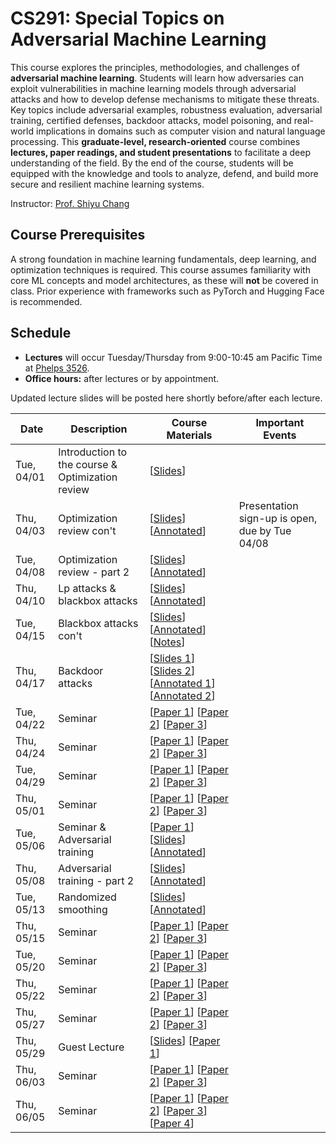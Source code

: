 # CS291: Special Topics on Adversarial Machine Learning

This course explores the principles, methodologies, and challenges of **adversarial machine learning**. Students will learn how adversaries can exploit vulnerabilities in machine learning models through adversarial attacks and how to develop defense mechanisms to mitigate these threats.   Key topics include adversarial examples, robustness evaluation, adversarial training, certified defenses, backdoor attacks, model poisoning, and real-world implications in domains such as computer vision and natural language processing.  This **graduate-level, research-oriented** course combines **lectures, paper readings, and student presentations** to facilitate a deep understanding of the field.  By the end of the course, students will be equipped with the knowledge and tools to analyze, defend, and build more secure and resilient machine learning systems.

Instructor: [Prof. Shiyu Chang](https://code-terminator.github.io)

## Course Prerequisites

A strong foundation in machine learning fundamentals, deep learning, and optimization techniques is required. This course assumes familiarity with core ML concepts and model architectures, as these will **not** be covered in class. Prior experience with frameworks such as PyTorch and Hugging Face is recommended.

## Schedule
- **Lectures** will occur Tuesday/Thursday from 9:00-10:45 am Pacific Time at [Phelps 3526](https://classrooms.ucsb.edu/classroom-inventory/phelp-3526).
- **Office hours:** after lectures or by appointment.

Updated lecture slides will be posted here shortly before/after each lecture. 

| Date        | Description                   | Course Materials | Important Events                                       |
|-------------|-------------------------------|------------------|--------------------------------------------------------|
| Tue, 04/01 | Introduction to the course & Optimization review | [[Slides](https://ucsb.instructure.com/courses/26879/files?preview=4721569)] | |
| Thu, 04/03 | Optimization review con't | [[Slides](https://ucsb.instructure.com/courses/26879/files?preview=4721570)]  [[Annotated](https://ucsb.instructure.com/courses/26879/files?preview=4751341)]   | Presentation sign-up is open, due by Tue 04/08 |
| Tue, 04/08 | Optimization review - part 2 | [[Slides](https://ucsb.instructure.com/courses/26879/files?preview=4762282)]  [[Annotated](https://ucsb.instructure.com/courses/26879/files?preview=4778762)]  | |
| Thu, 04/10 | Lp attacks & blackbox attacks | [[Slides](https://ucsb.instructure.com/courses/26879/files?preview=4763817)] [[Annotated](https://ucsb.instructure.com/courses/26879/files?preview=4810751)] | |
| Tue, 04/15 | Blackbox attacks con't | [[Slides](https://ucsb.instructure.com/courses/26879/files?preview=4778752)]  [[Annotated](https://ucsb.instructure.com/courses/26879/files?preview=4820291)] [[Notes](https://ucsb.instructure.com/courses/26879/files?preview=4820292)]   | |
| Thu, 04/17 | Backdoor attacks | [[Slides 1](https://ucsb.instructure.com/courses/26879/files?preview=4820310)] [[Slides 2](https://ucsb.instructure.com/courses/26879/files?preview=4820311)] [[Annotated 1](https://ucsb.instructure.com/courses/26879/files?preview=4835005)] [[Annotated 2](https://ucsb.instructure.com/courses/26879/files?preview=4835006)] | |
| Tue, 04/22 | Seminar | [[Paper 1](https://arxiv.org/abs/2307.15043)] [[Paper 2](https://arxiv.org/abs/2306.15447)] [[Paper 3](https://arxiv.org/abs/2310.13345)] | |
| Thu, 04/24 | Seminar | [[Paper 1](https://arxiv.org/abs/2308.06463)] [[Paper 2](https://arxiv.org/abs/2309.00236)] [[Paper 3](https://arxiv.org/abs/2402.14899)] | |
| Tue, 04/29 | Seminar | [[Paper 1](https://arxiv.org/abs/2312.02119)] [[Paper 2](https://arxiv.org/abs/2405.09113)] [[Paper 3](https://arxiv.org/abs/2402.06659)] | |
| Thu, 05/01 | Seminar | [[Paper 1](https://arxiv.org/abs/2406.18382)] [[Paper 2](https://arxiv.org/abs/2302.10149)] [[Paper 3](https://arxiv.org/abs/2305.00944)] | |
| Tue, 05/06 | Seminar & Adversarial training | [[Paper 1](https://arxiv.org/abs/2401.12242)] [[Slides](https://ucsb.instructure.com/courses/26879/files?preview=4936715)] [[Annotated](https://ucsb.instructure.com/courses/26879/files?preview=4968870)] | |
| Thu, 05/08 | Adversarial training - part 2| [[Slides](https://ucsb.instructure.com/courses/26879/files?preview=4936718)] [[Annotated](https://ucsb.instructure.com/courses/26879/files?preview=4968871)] | |
| Tue, 05/13 | Randomized smoothing | [[Slides](https://ucsb.instructure.com/courses/26879/files?preview=4968876)] [[Annotated](https://ucsb.instructure.com/courses/26879/files?preview=5002841)] | |
| Thu, 05/15 | Seminar | [[Paper 1](https://arxiv.org/abs/2401.17263)] [[Paper 2](https://arxiv.org/abs/2402.06255)] [[Paper 3](https://arxiv.org/abs/2408.00761)] | |
| Tue, 05/20 | Seminar | [[Paper 1](https://arxiv.org/abs/2408.17003)] [[Paper 2](https://arxiv.org/abs/2402.06363)] [[Paper 3](https://arxiv.org/abs/2409.11365)] | |
| Thu, 05/22 | Seminar | [[Paper 1](https://openreview.net/forum?id=yR47RmND1m)] [[Paper 2](https://arxiv.org/abs/2410.14675)] [[Paper 3](https://arxiv.org/abs/2412.16339)] | |
| Thu, 05/27 | Seminar | [[Paper 1](https://arxiv.org/pdf/2502.05174)] [[Paper 2](https://arxiv.org/abs/2206.10550)] [[Paper 3](https://arxiv.org/abs/2402.16192)] | |
| Thu, 05/29 | Guest Lecture | [[Slides](https://ucsb.instructure.com/courses/26879/files?preview=5122735)] [[Paper 1](https://arxiv.org/abs/2301.10226)]  | |
| Thu, 06/03 | Seminar | [[Paper 1](https://arxiv.org/abs/2306.17439)] [[Paper 2](https://arxiv.org/abs/2402.19361)] [[Paper 3](https://openreview.net/forum?id=PAWQvrForJ)] | |
| Thu, 06/05 | Seminar | [[Paper 1](https://arxiv.org/abs/2405.20774)] [[Paper 2](https://arxiv.org/abs/2406.08607)] [[Paper 3](https://arxiv.org/abs/2407.12784)] [[Paper 4](https://arxiv.org/abs/2503.00555)] | |



